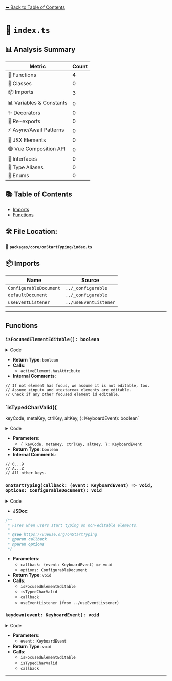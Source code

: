 [⬅️ Back to Table of Contents](../../../index.md)

# 📄 `index.ts`

## 📊 Analysis Summary

| Metric | Count |
|--------|-------|
| 🔧 Functions | 4 |
| 🧱 Classes | 0 |
| 📦 Imports | 3 |
| 📊 Variables & Constants | 0 |
| ✨ Decorators | 0 |
| 🔄 Re-exports | 0 |
| ⚡ Async/Await Patterns | 0 |
| 💠 JSX Elements | 0 |
| 🟢 Vue Composition API | 0 |
| 📐 Interfaces | 0 |
| 📑 Type Aliases | 0 |
| 🎯 Enums | 0 |

## 📚 Table of Contents

- [Imports](#imports)
- [Functions](#functions)

## 🛠️ File Location:
📂 **`packages/core/onStartTyping/index.ts`**

## 📦 Imports

| Name | Source |
|------|--------|
| `ConfigurableDocument` | `../_configurable` |
| `defaultDocument` | `../_configurable` |
| `useEventListener` | `../useEventListener` |


---

## Functions

### `isFocusedElementEditable(): boolean`

<details><summary>Code</summary>

```ts
function isFocusedElementEditable() {
  const { activeElement, body } = document

  if (!activeElement)
    return false

  // If not element has focus, we assume it is not editable, too.
  if (activeElement === body)
    return false

  // Assume <input> and <textarea> elements are editable.
  switch (activeElement.tagName) {
    case 'INPUT':
    case 'TEXTAREA':
      return true
  }

  // Check if any other focused element id editable.
  return activeElement.hasAttribute('contenteditable')
}
```
</details>

- **Return Type**: `boolean`
- **Calls**:
  - `activeElement.hasAttribute`
- **Internal Comments**:
```
// If not element has focus, we assume it is not editable, too.
// Assume <input> and <textarea> elements are editable.
// Check if any other focused element id editable.
```

### `isTypedCharValid({
  keyCode,
  metaKey,
  ctrlKey,
  altKey,
}: KeyboardEvent): boolean`

<details><summary>Code</summary>

```ts
function isTypedCharValid({
  keyCode,
  metaKey,
  ctrlKey,
  altKey,
}: KeyboardEvent) {
  if (metaKey || ctrlKey || altKey)
    return false

  // 0...9
  if ((keyCode >= 48 && keyCode <= 57) || (keyCode >= 96 && keyCode <= 105))
    return true

  // A...Z
  if (keyCode >= 65 && keyCode <= 90)
    return true

  // All other keys.
  return false
}
```
</details>

- **Parameters**:
  - `{
  keyCode,
  metaKey,
  ctrlKey,
  altKey,
}: KeyboardEvent`
- **Return Type**: `boolean`
- **Internal Comments**:
```
// 0...9
// A...Z
// All other keys.
```

### `onStartTyping(callback: (event: KeyboardEvent) => void, options: ConfigurableDocument): void`

<details><summary>Code</summary>

```ts
export function onStartTyping(callback: (event: KeyboardEvent) => void, options: ConfigurableDocument = {}) {
  const { document = defaultDocument } = options

  const keydown = (event: KeyboardEvent) => {
    if (!isFocusedElementEditable() && isTypedCharValid(event)) {
      callback(event)
    }
  }

  if (document)
    useEventListener(document, 'keydown', keydown, { passive: true })
}
```
</details>

- **JSDoc**:
```ts
/**
 * Fires when users start typing on non-editable elements.
 *
 * @see https://vueuse.org/onStartTyping
 * @param callback
 * @param options
 */
```

- **Parameters**:
  - `callback: (event: KeyboardEvent) => void`
  - `options: ConfigurableDocument`
- **Return Type**: `void`
- **Calls**:
  - `isFocusedElementEditable`
  - `isTypedCharValid`
  - `callback`
  - `useEventListener (from ../useEventListener)`
### `keydown(event: KeyboardEvent): void`

<details><summary>Code</summary>

```ts
(event: KeyboardEvent) => {
    if (!isFocusedElementEditable() && isTypedCharValid(event)) {
      callback(event)
    }
  }
```
</details>

- **Parameters**:
  - `event: KeyboardEvent`
- **Return Type**: `void`
- **Calls**:
  - `isFocusedElementEditable`
  - `isTypedCharValid`
  - `callback`

---